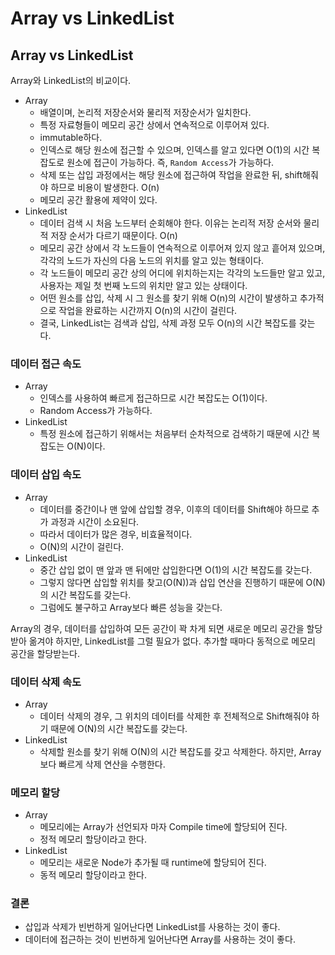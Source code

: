 # Array vs LinkedList

## **Array vs LinkedList**

Array와 LinkedList의 비교이다.

- Array
  - 배열이며, 논리적 저장순서와 물리적 저장순서가 일치한다.
  - 특정 자료형들이 메모리 공간 상에서 연속적으로 이루어져 있다.
  - immutable하다.
  - 인덱스로 해당 원소에 접근할 수 있으며, 인덱스를 알고 있다면 O(1)의 시간 복잡도로 원소에 접근이 가능하다. 즉, `Random Access`가 가능하다.
  - 삭제 또는 삽입 과정에서는 해당 원소에 접근하여 작업을 완료한 뒤, shift해줘야 하므로 비용이 발생한다. O(n)
  - 메모리 공간 활용에 제약이 있다.
- LinkedList
  - 데이터 검색 시 처음 노드부터 순회해야 한다. 이유는 논리적 저장 순서와 물리적 저장 순서가 다르기 때문이다. O(n)
  - 메모리 공간 상에서 각 노드들이 연속적으로 이루어져 있지 않고 흩어져 있으며, 각각의 노드가 자신의 다음 노드의 위치를 알고 있는 형태이다.
  - 각 노드들이 메모리 공간 상의 어디에 위치하는지는 각각의 노드들만 알고 있고, 사용자는 제일 첫 번째 노드의 위치만 알고 있는 상태이다.
  - 어떤 원소를 삽입, 삭제 시 그 원소를 찾기 위해 O(n)의 시간이 발생하고 추가적으로 작업을 완료하는 시간까지 O(n)의 시간이 걸린다.
  - 결국, LinkedList는 검색과 삽입, 삭제 과정 모두 O(n)의 시간 복잡도를 갖는다.

### **데이터 접근 속도**

- Array
  - 인덱스를 사용하여 빠르게 접근하므로 시간 복잡도는 O(1)이다.
  - Random Access가 가능하다.
- LinkedList
  - 특정 원소에 접근하기 위해서는 처음부터 순차적으로 검색하기 때문에 시간 복잡도는 O(N)이다.

### **데이터 삽입 속도**

- Array
  - 데이터를 중간이나 맨 앞에 삽입할 경우, 이후의 데이터를 Shift해야 하므로 추가 과정과 시간이 소요된다.
  - 따라서 데이터가 많은 경우, 비효율적이다.
  - O(N)의 시간이 걸린다.
- LinkedList
  - 중간 삽입 없이 맨 앞과 맨 뒤에만 삽입한다면 O(1)의 시간 복잡도를 갖는다.
  - 그렇지 않다면 삽입할 위치를 찾고(O(N))과 삽입 연산을 진행하기 때문에 O(N)의 시간 복잡도를 갖는다.
  - 그럼에도 불구하고 Array보다 빠른 성능을 갖는다.

Array의 경우, 데이터를 삽입하여 모든 공간이 꽉 차게 되면 새로운 메모리 공간을 할당받아 옮겨야 하지만, LinkedList를 그럴 필요가 없다. 추가할 때마다 동적으로 메모리 공간을 할당받는다.

### **데이터 삭제 속도**

- Array
  - 데이터 삭제의 경우, 그 위치의 데이터를 삭제한 후 전체적으로 Shift해줘야 하기 때문에 O(N)의 시간 복잡도를 갖는다.
- LinkedList
  - 삭제할 원소를 찾기 위해 O(N)의 시간 복잡도를 갖고 삭제한다. 하지만, Array보다 빠르게 삭제 연산을 수행한다.

### **메모리 할당**

- Array
  - 메모리에는 Array가 선언되자 마자 Compile time에 할당되어 진다.
  - 정적 메모리 할당이라고 한다.
- LinkedList
  - 메모리는 새로운 Node가 추가될 때 runtime에 할당되어 진다.
  - 동적 메모리 할당이라고 한다.

### **결론**

- 삽입과 삭제가 빈번하게 일어난다면 LinkedList를 사용하는 것이 좋다.
- 데이터에 접근하는 것이 빈번하게 일어난다면 Array를 사용하는 것이 좋다.
